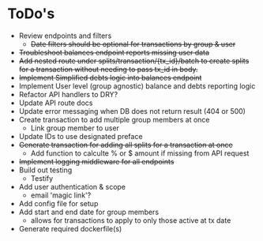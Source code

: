 # ToDo's

- Review endpoints and filters
    - ~~Date filters should be optional for transactions by group & user~~
- ~~Troubleshoot balances endpoint reports missing user data~~
- ~~Add nested route under splits/transaction/{tx_id}/batch to create splits for a transaction without needing to pass tx_id in body.~~
- ~~Implement Simplified debts logic into balances endpoint~~
- Implement User level (group agnostic) balance and debts reporting logic
- Refactor API handlers to DRY?
- Update API route docs
- Update error messaging when DB does not return result (404 or 500)
- Create transaction to add multiple group members at once
    - Link group member to user
- Update IDs to use designated preface
- ~~Generate transaction for adding all splits for a transaction at once~~
    - Add function to calculte % or $ amount if missing from API request 
- ~~Implement logging middleware for all endpoints~~
- Build out testing
    - Testify
- Add user authentication & scope
    - email 'magic link'?
- Add config file for setup
- Add start and end date for group members
    - allows for transactions to apply to only those active at tx date
- Generate required dockerfile(s)
